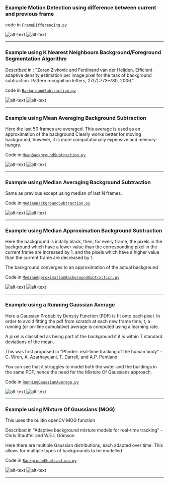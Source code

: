 ### Example Motion Detection using difference between current and previous frame

code in [`FrameDifferencing.py`](FrameDifferencing.py)

![alt-text](https://imgur.com/GNsaPOe.gif)
![alt-text](https://imgur.com/CmtLS5T.gif)

---

### Example using K Nearest Neighbours Background/Foreground Segmentation Algorithm
Described in : "Zoran Zivkovic and Ferdinand van der Heijden. Efficient adaptive density estimation per image pixel for the task of background subtraction. Pattern recognition letters, 27(7):773–780, 2006."

code in [`BackgroundSubtraction.py`](BackgroundSubtraction.py)

![alt-text](https://imgur.com/GNsaPOe.gif)
![alt-text](https://imgur.com/H7WfHFT.gif)

---

### Example using Mean Averaging Background Subtraction 
Here the last 50 frames are averaged. This average is used as an approximation of the background
Clearly works better for moving background, however, it is more computationally expensive and memory-hungry.

Code in [`MeanBackgroundSubtraction.py`](MeanBackroundSubtraction.py)

![alt-text](https://imgur.com/GNsaPOe.gif)
![alt-text](https://imgur.com/QWscBo3.gif)


---

### Example using Median Averaging Background Subtraction 
Same as previous except using median of last N frames. 

Code in [`MedianBackgroundSubtraction.py`](MedianBackgroundSubtraction.py)

![alt-text](https://imgur.com/GNsaPOe.gif)
![alt-text](https://imgur.com/JaeVDTy.gif)


--- 

### Example using Median Approximation Background Subtraction

Here the background is initally black, then, for every frame, the pixels in the background which have a lower value than the corresponding pixel in the current frame are increased by 1, and the pixels which have a higher value than the current frame are decreased by 1. 

The background converges to an approximation of the actual background

Code in [`MedianApproximationBackgroundSubtraction.py`](MedianApproximationBackgroundSubtraction.py)

![alt-text](https://imgur.com/GNsaPOe.gif)
![alt-text](https://imgur.com/JaeVDTy.gif)

--- 

### Example using a Running Gaussian Average
Here a Gaussian Probabilty Density Function (PDF) is fit onto each pixel. 
In order to avoid fitting the pdf from scratch at each new frame time, t, a running (or on-line cumulative) average is computed using a learning rate.

A pixel is classified as being part of the background if it is within T standard deviations of the mean. 

This was first proposed in “Pfinder: real-time tracking of the human body” - C. Wren, A. Azarhayejani, T. Darrell, and A.P. Pentland

You can see that it struggles to model both the water and the buildings in the same PDF, hence the need for the Mixture Of Gaussians approach. 

Code in [`RunningGaussianAverage.py`](RunningGaussianAverage.py)

![alt-text](https://imgur.com/GNsaPOe.gif)
![alt-text](https://imgur.com/aqtr7GD.gif)

--- 

### Example using Mixture Of Gaussians (MOG)
This uses the builtin openCV MOG function 

Described in "Adaptive background mixture models for real-time tracking" - Chris Stauffer and W.E.L Grimson

Here there are multiple Gaussian distributions, each adapted over time. 
This allows for multiple types of backgrounds to be modelled 

Code in [`BackgroundSubtraction.py`](BackgroundSubtraction.py)

![alt-text](https://imgur.com/GNsaPOe.gif)
![alt-text](https://imgur.com/bzfYIf1.gif)

--- 